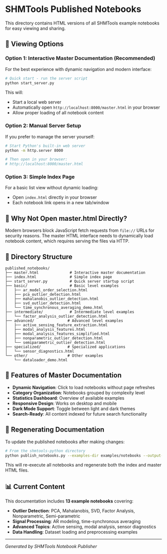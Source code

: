 # SHMTools Published Notebooks

This directory contains HTML versions of all SHMTools example notebooks for easy viewing and sharing.

## 📖 Viewing Options

### Option 1: Interactive Master Documentation (Recommended)
For the best experience with dynamic navigation and modern interface:

```bash
# Quick start - run the server script
python start_server.py
```

This will:
- Start a local web server
- Automatically open `http://localhost:8000/master.html` in your browser
- Allow proper loading of all notebook content

### Option 2: Manual Server Setup
If you prefer to manage the server yourself:

```bash
# Start Python's built-in web server
python -m http.server 8000

# Then open in your browser:
# http://localhost:8000/master.html
```

### Option 3: Simple Index Page
For a basic list view without dynamic loading:
- Open `index.html` directly in your browser
- Each notebook link opens in a new tab/window

## 🚫 Why Not Open master.html Directly?

Modern browsers block JavaScript fetch requests from `file://` URLs for security reasons. The master HTML interface needs to dynamically load notebook content, which requires serving the files via HTTP.

## 📁 Directory Structure

```
published_notebooks/
├── master.html              # Interactive master documentation
├── index.html               # Simple index page
├── start_server.py          # Quick server startup script
├── basic/                   # Basic level examples
│   ├── ar_model_order_selection.html
│   ├── pca_outlier_detection.html
│   ├── mahalanobis_outlier_detection.html
│   ├── svd_outlier_detection.html
│   └── time_synchronous_averaging_demo.html
├── intermediate/            # Intermediate level examples
│   └── factor_analysis_outlier_detection.html
├── advanced/               # Advanced level examples
│   ├── active_sensing_feature_extraction.html
│   ├── modal_analysis_features.html
│   ├── modal_analysis_features_simplified.html
│   ├── nonparametric_outlier_detection.html
│   └── semiparametric_outlier_detection.html
├── specialized/            # Specialized applications
│   └── sensor_diagnostics.html
└── other/                  # Other examples
    └── dataloader_demo.html
```

## 🎯 Features of Master Documentation

- **Dynamic Navigation**: Click to load notebooks without page refreshes
- **Category Organization**: Notebooks grouped by complexity level
- **Statistics Dashboard**: Overview of available examples
- **Responsive Design**: Works on desktop and mobile
- **Dark Mode Support**: Toggle between light and dark themes
- **Search-Ready**: All content indexed for future search functionality

## 🔧 Regenerating Documentation

To update the published notebooks after making changes:

```bash
# From the shmtools-python directory
python publish_notebooks.py --examples-dir examples/notebooks --output-dir published_notebooks --skip-errors
```

This will re-execute all notebooks and regenerate both the index and master HTML files.

## 📊 Current Content

This documentation includes **13 example notebooks** covering:
- **Outlier Detection**: PCA, Mahalanobis, SVD, Factor Analysis, Nonparametric, Semi-parametric
- **Signal Processing**: AR modeling, time-synchronous averaging
- **Advanced Topics**: Active sensing, modal analysis, sensor diagnostics
- **Data Handling**: Dataset loading and preprocessing examples

---

*Generated by SHMTools Notebook Publisher*